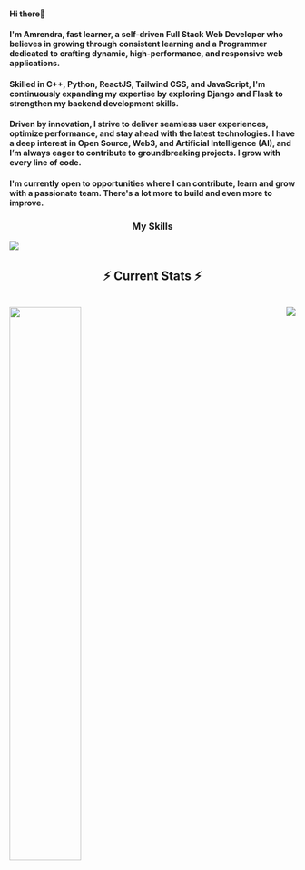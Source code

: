 #### Hi there👋 
#### I'm Amrendra, fast learner, a self-driven Full Stack Web Developer who believes in growing through consistent learning and a Programmer dedicated to crafting dynamic, high-performance, and responsive web applications. 
#### Skilled in C++, Python, ReactJS, Tailwind CSS, and JavaScript, I'm continuously expanding my expertise by exploring Django and Flask to strengthen my backend development skills. 
#### Driven by innovation, I strive to deliver seamless user experiences, optimize performance, and stay ahead with the latest technologies. I have a deep interest in Open Source, Web3, and Artificial Intelligence (AI), and I’m always eager to contribute to groundbreaking projects. I grow with every line of code. 
#### I'm currently open to opportunities where I can contribute, learn and grow with a passionate team. There's a lot more to build and even more to improve.

<h3 align="center">My Skills</h3>
<img align="left" src="https://skillicons.dev/icons?i=cpp,python,js,react,html,css,tailwindcss,redux,nodejs,express,mysql,mongodb,git,django,aws,vercel,netlify,codepen">
<br>
  <h2 align="center">⚡ Current Stats ⚡</h2>
<br>
<div>
  <img align="left" padding="40px" width="50%" src="https://github-readme-stats-eight-theta.vercel.app/api?username=i-am-amrendra&show_icons=true&theme=algolia&include_all_commits=true&count_private=true"/>
  <img align="right" src="https://github-readme-stats-eight-theta.vercel.app/api/top-langs/?username=i-am-amrendra&layout=compact&langs_count=8&hide=html&theme=algolia"/>
</div>

  <br/>

<br/><br/>
